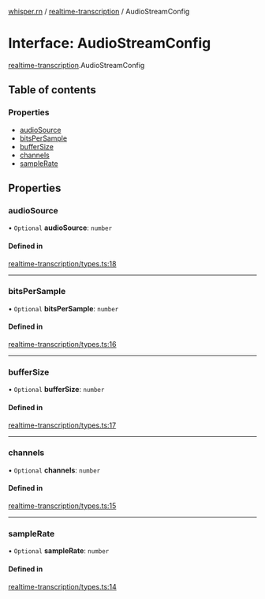 [whisper.rn](../README.md) / [realtime-transcription](../modules/realtime_transcription.md) / AudioStreamConfig

# Interface: AudioStreamConfig

[realtime-transcription](../modules/realtime_transcription.md).AudioStreamConfig

## Table of contents

### Properties

- [audioSource](realtime_transcription.AudioStreamConfig.md#audiosource)
- [bitsPerSample](realtime_transcription.AudioStreamConfig.md#bitspersample)
- [bufferSize](realtime_transcription.AudioStreamConfig.md#buffersize)
- [channels](realtime_transcription.AudioStreamConfig.md#channels)
- [sampleRate](realtime_transcription.AudioStreamConfig.md#samplerate)

## Properties

### audioSource

• `Optional` **audioSource**: `number`

#### Defined in

[realtime-transcription/types.ts:18](https://github.com/mybigday/whisper.rn/blob/95a39c1/src/realtime-transcription/types.ts#L18)

___

### bitsPerSample

• `Optional` **bitsPerSample**: `number`

#### Defined in

[realtime-transcription/types.ts:16](https://github.com/mybigday/whisper.rn/blob/95a39c1/src/realtime-transcription/types.ts#L16)

___

### bufferSize

• `Optional` **bufferSize**: `number`

#### Defined in

[realtime-transcription/types.ts:17](https://github.com/mybigday/whisper.rn/blob/95a39c1/src/realtime-transcription/types.ts#L17)

___

### channels

• `Optional` **channels**: `number`

#### Defined in

[realtime-transcription/types.ts:15](https://github.com/mybigday/whisper.rn/blob/95a39c1/src/realtime-transcription/types.ts#L15)

___

### sampleRate

• `Optional` **sampleRate**: `number`

#### Defined in

[realtime-transcription/types.ts:14](https://github.com/mybigday/whisper.rn/blob/95a39c1/src/realtime-transcription/types.ts#L14)

